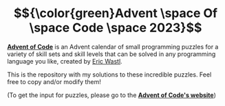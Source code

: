 # $${\color{green}Advent \space  Of \space  Code \space  2023}$$
[**Advent of Code**](https://adventofcode.com) is an Advent calendar of small programming puzzles for a variety of skill sets and skill levels that can be solved in any programming language you like, created by [Eric Wastl](http://was.tl).

This is the repository with my solutions to these incredible puzzles. Feel free to copy and/or modify them!

(To get the input for puzzles, please go to the [**Advent of Code's website**](https://adventofcode.com))
